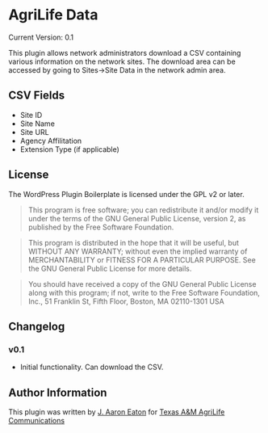 # AgriLife Data

Current Version: 0.1

This plugin allows network administrators download a CSV containing various information on the network sites. The download area can be accessed by going to Sites->Site Data in the network admin area.

## CSV Fields

* Site ID
* Site Name
* Site URL
* Agency Affilitation
* Extension Type (if applicable)

## License

The WordPress Plugin Boilerplate is licensed under the GPL v2 or later.

> This program is free software; you can redistribute it and/or modify
it under the terms of the GNU General Public License, version 2, as 
published by the Free Software Foundation.

> This program is distributed in the hope that it will be useful,
but WITHOUT ANY WARRANTY; without even the implied warranty of
MERCHANTABILITY or FITNESS FOR A PARTICULAR PURPOSE.  See the
GNU General Public License for more details.

> You should have received a copy of the GNU General Public License
along with this program; if not, write to the Free Software
Foundation, Inc., 51 Franklin St, Fifth Floor, Boston, MA  02110-1301  USA

## Changelog

### v0.1

* Initial functionality. Can download the CSV.

## Author Information

This plugin was written by [J. Aaron Eaton][1] for [Texas A&M AgriLife Communications][2]

[1]: http://www.channeleaton.com
[2]: http://www.agrilife.org/communications